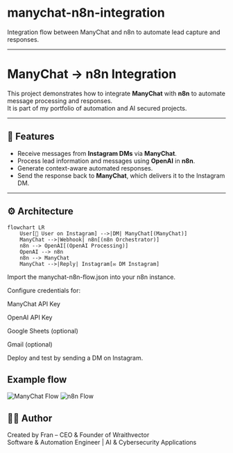 # manychat-n8n-integration
Integration flow between ManyChat and n8n to automate lead capture and responses.

---

# ManyChat → n8n Integration

This project demonstrates how to integrate **ManyChat** with **n8n** to automate message processing and responses.  
It is part of my portfolio of automation and AI secured projects.

---

## 📌 Features
- Receive messages from **Instagram DMs** via **ManyChat**.
- Process lead information and messages using **OpenAI** in **n8n**.
- Generate context-aware automated responses.
- Send the response back to **ManyChat**, which delivers it to the Instagram DM.

---

## ⚙️ Architecture
```mermaid
flowchart LR
    User[💬 User on Instagram] -->|DM| ManyChat[(ManyChat)]
    ManyChat -->|Webhook| n8n[(n8n Orchestrator)]
    n8n --> OpenAI[(OpenAI Processing)]
    OpenAI --> n8n
    n8n --> ManyChat
    ManyChat -->|Reply| Instagram[✉️ DM Instagram]
```

Import the manychat-n8n-flow.json into your n8n instance.

Configure credentials for:

ManyChat API Key

OpenAI API Key

Google Sheets (optional)

Gmail (optional)

Deploy and test by sending a DM on Instagram.

## Example flow

![ManyChat Flow](docs/manychat-flow.png)
![n8n Flow](docs/n8n-flow.png)




## 🧑‍💻 Author
Created by Fran – CEO & Founder of Wraithvector  
Software & Automation Engineer | AI & Cybersecurity Applications


